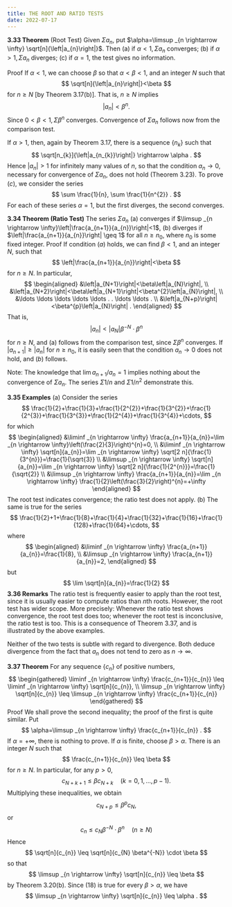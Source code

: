 ```yaml
---
title: THE ROOT AND RATIO TESTS
date: 2022-07-17
---
```


**3.33 Theorem** (Root Test) Given $\Sigma a_{n}$, put $\alpha=\limsup _{n \rightarrow \infty} \sqrt[n]{\left|a_{n}\right|}$. Then
(a) if $\alpha<1, \Sigma a_{n}$ converges;
(b) if $\alpha>1, \Sigma a_{n}$ diverges;
(c) if $\alpha=1$, the test gives no information.

Proof If $\alpha<1$, we can choose $\beta$ so that $\alpha<\beta<1$, and an integer $N$ such that
$$
\sqrt[n]{\left|a_{n}\right|}<\beta
$$
for $n \geq N$ [by Theorem 3.17(b)]. That is, $n \geq N$ implies
$$
\left|a_{n}\right|<\beta^{n} .
$$
Since $0<\beta<1, \Sigma \beta^{n}$ converges. Convergence of $\Sigma a_{n}$ follows now from the comparison test.

If $\alpha>1$, then, again by Theorem 3.17, there is a sequence $\left\{n_{k}\right\}$ such that
$$
\sqrt[n_{k}]{\left|a_{n_{k}}\right|} \rightarrow \alpha .
$$
Hence $\left|a_{n}\right|>1$ for infinitely many values of $n$, so that the condition $a_{n} \rightarrow 0$, necessary for convergence of $\Sigma a_{n}$, does not hold (Theorem 3.23).
To prove $(c)$, we consider the series
$$
\sum \frac{1}{n}, \sum \frac{1}{n^{2}} .
$$
For each of these series $\alpha=1$, but the first diverges, the second converges.

**3.34 Theorem (Ratio Test)** The series $\Sigma a_{n}$
(a) converges if $\limsup _{n \rightarrow \infty}\left|\frac{a_{n+1}}{a_{n}}\right|<1$,
(b) diverges if $\left|\frac{a_{n+1}}{a_{n}}\right| \geq 1$ for all $n \geq n_{0}$, where $n_{0}$ is some fixed integer.
Proof If condition $(a)$ holds, we can find $\beta<1$, and an integer $N$, such that
$$
\left|\frac{a_{n+1}}{a_{n}}\right|<\beta
$$
for $n \geq N$. In particular,
$$
\begin{aligned}
&\left|a_{N+1}\right|<\beta\left|a_{N}\right|, \\
&\left|a_{N+2}\right|<\beta\left|a_{N+1}\right|<\beta^{2}\left|a_{N}\right|, \\
&\ldots \ldots \ldots \ldots \ldots . . \ldots \ldots . \\
&\left|a_{N+p}\right|<\beta^{p}\left|a_{N}\right| .
\end{aligned}
$$
That is,
$$
\left|a_{n}\right|<\left|a_{N}\right| \beta^{-N} \cdot \beta^{n}
$$
for $n \geq N$, and (a) follows from the comparison test, since $\Sigma \beta^{n}$ converges. If $\left|a_{n+1}\right| \geq\left|a_{n}\right|$ for $n \geq n_{0}$, it is easily seen that the condition $a_{n} \rightarrow 0$ does not hold, and $(b)$ follows.

Note: The knowledge that $\lim a_{n+1} / a_{n}=1$ implies nothing about the convergence of $\Sigma a_{n}$. The series $\Sigma 1 / n$ and $\Sigma 1 / n^{2}$ demonstrate this.

**3.35 Examples**
(a) Consider the series
$$
\frac{1}{2}+\frac{1}{3}+\frac{1}{2^{2}}+\frac{1}{3^{2}}+\frac{1}{2^{3}}+\frac{1}{3^{3}}+\frac{1}{2^{4}}+\frac{1}{3^{4}}+\cdots,
$$
for which
$$
\begin{aligned}
&\liminf _{n \rightarrow \infty} \frac{a_{n+1}}{a_{n}}=\lim _{n \rightarrow \infty}\left(\frac{2}{3}\right)^{n}=0, \\
&\liminf _{n \rightarrow \infty} \sqrt[n]{a_{n}}=\lim _{n \rightarrow \infty} \sqrt[2 n]{\frac{1}{3^{n}}}=\frac{1}{\sqrt{3}} \\
&\limsup _{n \rightarrow \infty} \sqrt[n]{a_{n}}=\lim _{n \rightarrow \infty} \sqrt[2 n]{\frac{1}{2^{n}}}=\frac{1}{\sqrt{2}} \\
&\limsup _{n \rightarrow \infty} \frac{a_{n+1}}{a_{n}}=\lim _{n \rightarrow \infty} \frac{1}{2}\left(\frac{3}{2}\right)^{n}=+\infty
\end{aligned}
$$
The root test indicates convergence; the ratio test does not apply.
(b) The same is true for the series
$$
\frac{1}{2}+1+\frac{1}{8}+\frac{1}{4}+\frac{1}{32}+\frac{1}{16}+\frac{1}{128}+\frac{1}{64}+\cdots,
$$
where
$$
\begin{aligned}
&\liminf _{n \rightarrow \infty} \frac{a_{n+1}}{a_{n}}=\frac{1}{8}, \\
&\limsup _{n \rightarrow \infty} \frac{a_{n+1}}{a_{n}}=2,
\end{aligned}
$$
but
$$
\lim \sqrt[n]{a_{n}}=\frac{1}{2}
$$
**3.36 Remarks** The ratio test is frequently easier to apply than the root test, since it is usually easier to compute ratios than $n$th roots. However, the root test has wider scope. More precisely: Whenever the ratio test shows convergence, the root test does too; whenever the root test is inconclusive, the ratio test is too. This is a consequence of Theorem 3.37, and is illustrated by the above examples.

Neither of the two tests is subtle with regard to divergence. Both deduce divergence from the fact that $a_{n}$ does not tend to zero as $n \rightarrow \infty$.

**3.37 Theorem** For any sequence $\left\{c_{n}\right\}$ of positive numbers,
$$
\begin{gathered}
\liminf _{n \rightarrow \infty} \frac{c_{n+1}}{c_{n}} \leq \liminf _{n \rightarrow \infty} \sqrt[n]{c_{n}}, \\
\limsup _{n \rightarrow \infty} \sqrt[n]{c_{n}} \leq \limsup _{n \rightarrow \infty} \frac{c_{n+1}}{c_{n}}
\end{gathered}
$$
Proof We shall prove the second inequality; the proof of the first is quite similar. Put
$$
\alpha=\limsup _{n \rightarrow \infty} \frac{c_{n+1}}{c_{n}} .
$$
If $\alpha=+\infty$, there is nothing to prove. If $\alpha$ is finite, choose $\beta>\alpha$. There is an integer $N$ such that
$$
\frac{c_{n+1}}{c_{n}} \leq \beta
$$
for $n \geq N$. In particular, for any $p>0$,
$$
c_{N+k+1} \leq \beta c_{N+k} \quad(k=0,1, \ldots, p-1) .
$$
Multiplying these inequalities, we obtain
$$
c_{N+p} \leq \beta^{p} c_{N},
$$
or
$$
c_{n} \leq c_{N} \beta^{-N} \cdot \beta^{n} \quad(n \geq N)
$$
Hence
$$
\sqrt[n]{c_{n}} \leq \sqrt[n]{c_{N} \beta^{-N}} \cdot \beta
$$
so that
$$
\limsup _{n \rightarrow \infty} \sqrt[n]{c_{n}} \leq \beta
$$
by Theorem 3.20(b). Since (18) is true for every $\beta>\alpha$, we have
$$
\limsup _{n \rightarrow \infty} \sqrt[n]{c_{n}} \leq \alpha .
$$